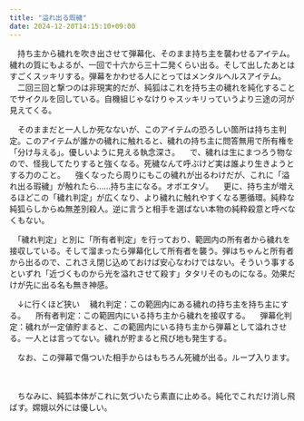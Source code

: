 ```yaml
---
title: "溢れ出る瑕穢"
date: 2024-12-20T14:15:10+09:00
---
```

　持ち主から穢れを吹き出させて弾幕化、そのまま持ち主を襲わせるアイテム。穢れの質にもよるが、一回で十六から三十二発くらい出る。そして出したあとはすごくスッキリする。弾幕をかわせる人にとってはメンタルヘルスアイテム。
　二回三回と撃つのは非現実的だが、純狐はこれを持ち主の穢れを純化することでサイクルを回している。自機組じゃなけりゃスッキリっていうより三途の河が見えてくる。

　そのままだと一人しか死なないが、このアイテムの恐ろしい箇所は持ち主判定。このアイテムが誰かの穢れに触れると、穢れの持ち主に問答無用で所有権を「分け与える」。優しいように見える執念深さ。
　で、穢れは生にまつろう物なので、怪我してたりすると強くなる。死穢なんて呼ぶけど実は誰より生きようとする力のこと。
　強くなったら周りにもこの穢れが出るわけだが、これに「溢れ出る瑕穢」が触れたら……持ち主になる。オボエタゾ。
　更に、持ち主が増えるほどこの「穢れ判定」が広くなり、より穢れに触れやすくなる悪循環。純粋な純狐らしからぬ無差別殺人。逆に言うと相手を選ばない本物の純粋殺意と呼べなくもない。

　「穢れ判定」と別に「所有者判定」を行っており、範囲内の所有者から穢れを接収している。そして溜まったら弾幕化して所有者を襲う。弾はちゃんと所有者から出るので、これさえ閉じ込めておけば安心なわけではない。そういう事するといずれ「近づくものから光を溢れさせて殺す」タタリそのものになる。効果だけが先に出る名も無き神感。

　↓に行くほど狭い
　穢れ判定：この範囲内にある穢れの持ち主を持ち主にする。
　所有者判定：この範囲内にいる持ち主から穢れを接収する。
　弾幕化判定：穢れが一定値貯まると、この範囲内にいる持ち主から弾幕として溢れさせる。一人とは言ってない。穢れが貯まると飛び地も発生する。

　なお、この弾幕で傷ついた相手からはもちろん死穢が出る。ループ入ります。

　

　ちなみに、純狐本体がこれに気づいたら素直に止める。純化でこれだけ消し飛ばす。嫦娥以外には優しい。

　
